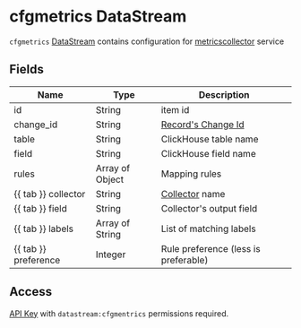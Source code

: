 # cfgmetrics DataStream

`cfgmetrics` [DataStream](index.md) contains configuration
for [metricscollector](../../../../admin/reference/services/metricscollector.md) service

## Fields

| Name                 | Type            | Description                                                             |
| -------------------- | --------------- | ----------------------------------------------------------------------- |
| id                   | String          | item id                                                                 |
| change_id            | String          | [Record's Change Id](index.md#change-id)                                |
| table                | String          | ClickHouse table name                                                   |
| field                | String          | ClickHouse field name                                                   |
| rules                | Array of Object | Mapping rules                                                           |
| {{ tab }} collector  | String          | [Collector](../../../../admin/reference/agent/collectors/index.md) name |
| {{ tab }} field      | String          | Collector's output field                                                |
| {{ tab }} labels     | Array of String | List of matching labels                                                 |
| {{ tab }} preference | Integer         | Rule preference (less is preferable)                                    |

## Access

[API Key](../../../../user/reference/concepts/apikey/index.md) with `datastream:cfgmentrics` permissions
required.
